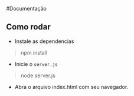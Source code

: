 #Documentação

## Como rodar
- Instale as dependencias
> npm install 

- Inicie o `server.js`
> node server.js

- Abra o arquivo index.html com seu navegador.

